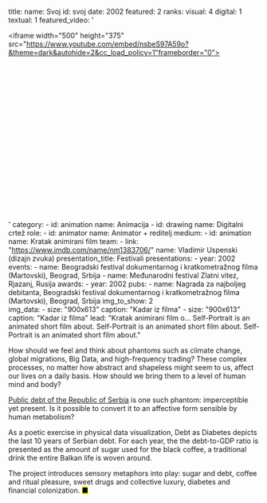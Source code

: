 title: 
    name: Svoj
id: svoj
date: 2002
featured: 2
ranks:
    visual: 4
    digital: 1
    textual: 1
featured_video: '<style>.codegena{position:relative;width:100%;height:0;padding-bottom:75%;}.codegena iframe{position:absolute;top:0;left:0;width:100%;height:100%;}</style><div class="codegena"><iframe width="500" height="375" src="https://www.youtube.com/embed/nsbeS97A59o?&theme=dark&autohide=2&cc_load_policy=1"frameborder="0"></iframe></div>'
category: 
    - id: animation
      name: Animacija
    - id: drawing
      name: Digitalni crtež
role:
    - id: animator
      name: Animator + reditelj
medium:
    - id: animation
      name: Kratak animirani film
team:
    - link: "https://www.imdb.com/name/nm1383706/"
      name: Vladimir Uspenski (dizajn zvuka)
presentation_title: Festivali
presentations:
    - year: 2002
      events:
        - name: Beogradski festival dokumentarnog i kratkometražnog filma (Martovski), Beograd, Srbija
        - name: Međunarodni festival Zlatni vitez, Rjazanj, Rusija
awards:
    - year: 2002
      pubs:
        - name: Nagrada za najboljeg debitanta, Beogradski festival dokumentarnog i kratkometražnog filma (Martovski), Beograd, Srbija
img_to_show: 2       
img_data:
    - size: "900x613"
      caption: "Kadar iz filma"
    - size: "900x613"
      caption: "Kadar iz filma"
lead: "Kratak animirani film o... Self-Portrait is an animated short film about. Self-Portrait is an animated short film about. Self-Portrait is an animated short film about."

How should we feel and think about phantoms such as climate change, global migrations, Big Data, and high-frequency trading? These complex processes, no matter how abstract and shapeless might seem to us, affect our lives on a daily basis. How should we bring them to a level of human mind and body?  

<a href='http://www.javnidug.gov.rs/eng/default.asp' target="_blank">Public debt of the Republic of Serbia</a> is one such phantom: imperceptible yet present. Is it possible to convert it to an affective form sensible by human metabolism? 

As a poetic exercise in physical data visualization, Debt as Diabetes depicts the last 10 years of Serbian debt. For each year, the the debt-to-GDP ratio is presented as the amount of sugar used for the black coffee, a traditional drink the entire Balkan life is woven around. 

The project introduces sensory metaphors into play: sugar and debt, coffee and ritual pleasure, sweet drugs and collective luxury, diabetes and financial colonization. <mark>&#9632;</mark>